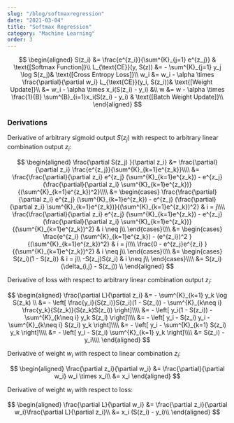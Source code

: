 ```yaml
---
slug: "/blog/softmaxregression"
date: "2021-03-04"
title: "Softmax Regression"
category: "Machine Learning"
order: 3
---
```


$$
\begin{aligned}
    S(z_i) &= \frac{e^{z_i}}{\sum^{K}_{j=1} e^{z_j}} & \text{[Softmax Function]}\\
    L_{\text{CE}}(y, S(z)) &= - \sum^{K}_{j=1} y_j \log S(z_j)& \text{[Cross Entropy Loss]}\\
    w_i &= w_i - \alpha \times \frac{\partial}{\partial w_i} L_{\text{CE}}(y_i, S(z_i))& \text{[Weight Update]}\\
    &= w_i - \alpha \times x_i(S(z_i) - y_i) &\\
    w &= w - \alpha \times \frac{1}{B} \sum^{B}_{i=1}x_i(S(z_i) - y_i) & \text{[Batch Weight Update]}\\
\end{aligned}
$$

### Derivations
Derivative of arbitrary sigmoid output $S(z_j)$ with respect to arbitrary linear combination output $z_i$:

$$
\begin{aligned}
    \frac{\partial S(z_j) }{\partial z_i} &= \frac{\partial}{\partial z_i} \frac{e^{z_j}}{\sum^{K}_{k=1}e^{z_k}}\\\\
    &= \frac{\frac{\partial}{\partial z_i} e^{z_j} (\sum^{K}_{k=1}e^{z_k}) - e^{z_j} (\frac{\partial}{\partial z_i} \sum^{K}_{k=1}e^{z_k})}{(\sum^{K}_{k=1}e^{z_k})^2}\\\\
    &= 
    \begin{cases}
        \frac{\frac{\partial}{\partial z_i} e^{z_j} (\sum^{K}_{k=1}e^{z_k}) - e^{z_j} (\frac{\partial}{\partial z_i} \sum^{K}_{k=1}e^{z_k})}{(\sum^{K}_{k=1}e^{z_k})^2} & i = j\\\\
        \frac{\frac{\partial}{\partial z_i} e^{z_j} (\sum^{K}_{k=1}e^{z_k}) - e^{z_j} (\frac{\partial}{\partial z_i} \sum^{K}_{k=1}e^{z_k})}{(\sum^{K}_{k=1}e^{z_k})^2} & i \neq j\\
    \end{cases}\\\\
    &=
    \begin{cases}
        \frac{e^{z_i} (\sum^{K}_{k=1}e^{z_k}) - (e^{z_i})^2 }{(\sum^{K}_{k=1}e^{z_k})^2} & i = j\\\\
        \frac{0 - e^{z_j}e^{z_i} }{(\sum^{K}_{k=1}e^{z_k})^2} & i \neq j\\
    \end{cases}\\\\
    &=
    \begin{cases}
        S(z_i)(1 - S(z_i)) & i = j\\
        -S(z_j)S(z_i) & i \neq j\\
    \end{cases}\\\\
    &= S(z_i)(\delta_{i,j} - S(z_j)) \\
\end{aligned}
$$

Derivative of loss with respect to arbitrary linear combination output $z_i$:

$$
\begin{aligned}
    \frac{\partial L}{\partial z_i} &= - \sum^{K}_{k=1} y_k \log S(z_k) \\
    &= - \left[ \frac{y_i}{S(z_i)}S(z_i)(1 - S(z_i)) - \sum^{K}_{k\neq i} \frac{y_k}{S(z_k)}(S(z_k)S(z_i))  \right]\\\\
    &= - \left[ y_i(1 - S(z_i)) - \sum^{K}_{k\neq i} y_k S(z_i) \right]\\\\
    &= - \left[ y_i - S(z_i) y_i  - \sum^{K}_{k\neq i} S(z_i) y_k  \right]\\\\
    &= - \left[ y_i - \sum^{K}_{k=1}  S(z_i) y_k \right]\\\\
    &= - \left[ y_i - S(z_i) \sum^{K}_{k=1}  y_k \right]\\\\
    &= S(z_i) - y_i\\\\
\end{aligned}
$$

Derivative of weight $w_i$ with respect to linear combination $z_i$:

$$
\begin{aligned}
    \frac{\partial z_i}{\partial w_i} &= \frac{\partial}{\partial w_i} w_i \times x_i\\
    &= x_i
\end{aligned}
$$

Derivative of weight $w_i$ with respect to loss:

$$
\begin{aligned}
    \frac{\partial L}{\partial w_i} &= \frac{\partial z_i}{\partial w_i}\frac{\partial L}{\partial z_i}\\
    &= x_i (S(z_i) - y_i)\\
\end{aligned}
$$
